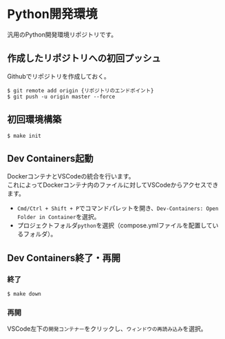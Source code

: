 # Python開発環境
汎用のPython開発環境リポジトリです。

## 作成したリポジトリへの初回プッシュ
Githubでリポジトリを作成しておく。
```
$ git remote add origin {リポジトリのエンドポイント}
$ git push -u origin master --force
```

## 初回環境構築
```
$ make init
```

## Dev Containers起動
DockerコンテナとVSCodeの統合を行います。<br>
これによってDockerコンテナ内のファイルに対してVSCodeからアクセスできます。

- `Cmd/Ctrl + Shift + P`でコマンドパレットを開き、`Dev-Containers: Open Folder in Container`を選択。
- プロジェクトフォルダ`python`を選択（compose.ymlファイルを配置しているフォルダ）。

## Dev Containers終了・再開
### 終了
```
$ make down
```
### 再開
VSCode左下の`開発コンテナー`をクリックし、`ウィンドウの再読み込み`を選択。
